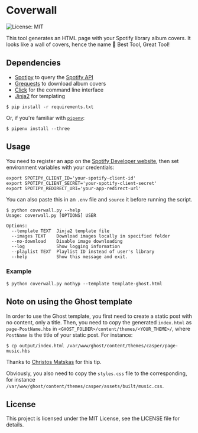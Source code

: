 # Coverwall

![License: MIT](https://img.shields.io/badge/license-MIT-blue.svg)

This tool generates an HTML page with your Spotify library album covers.
It looks like a wall of covers, hence the name 🙂 Best Tool, Great Tool!

## Dependencies

- [Spotipy](https://github.com/plamere/spotipy) to query the [Spotify API](https://developer.spotify.com/web-api/)
- [Grequests](https://github.com/kennethreitz/grequests) to download album covers
- [Click](http://click.pocoo.org) for the command line interface
- [Jinja2](http://jinja.pocoo.org) for templating

```shellsession
$ pip install -r requirements.txt
```

Or, if you're familiar with [`pipenv`](https://github.com/kennethreitz/pipenv/):

```shellsession
$ pipenv install --three
```

## Usage

You need to register an app on the [Spotify Developer website](https://developer.spotify.com/my-applications/#!/applications), then set environment variables with your credentials:

```shellsession
export SPOTIPY_CLIENT_ID='your-spotify-client-id'
export SPOTIPY_CLIENT_SECRET='your-spotify-client-secret'
export SPOTIPY_REDIRECT_URI='your-app-redirect-url'
```

You can also paste this in an `.env` file and `source` it before running the script.

```shellsession
$ python coverwall.py --help
Usage: coverwall.py [OPTIONS] USER

Options:
  --template TEXT  Jinja2 template file
  --images TEXT    Download images locally in specified folder
  --no-download    Disable image downloading
  --log            Show logging information
  --playlist TEXT  Playlist ID instead of user's library
  --help           Show this message and exit.
```

### Example

```shellsession
$ python coverwall.py nothyp --template template-ghost.html
```

## Note on using the Ghost template

In order to use the Ghost template, you first need to create a static post with no content, only a title.
Then, you need to copy the generated `index.html` as `page-PostName.hbs` in `<GHOST_FOLDER>/content/themes/<YOUR_THEME>/`, where `PostName` is the title of your static post. For instance:

```shellsession
$ cp output/index.html /var/www/ghost/content/themes/casper/page-music.hbs
```
Thanks to [Christos Matskas](https://cmatskas.com/create-a-static-page-with-custom-layout-in-ghost/) for this tip.

Obviously, you also need to copy the `styles.css` file to the corresponding, for instance `/var/www/ghost/content/themes/casper/assets/built/music.css`.

## License

This project is licensed under the MIT License, see the LICENSE file for details.

